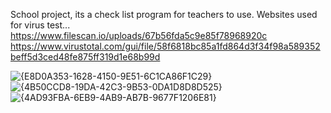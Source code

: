 School project, its a check list program for teachers to use.
Websites used for virus test...
https://www.filescan.io/uploads/67b56fda5c9e85f78968920c 
https://www.virustotal.com/gui/file/58f6818bc85a1fd864d3f34f98a589352beff5d3ced48fe875ff319d1e68b99d

![{E8D0A353-1628-4150-9E51-6C1CA86F1C29}](https://github.com/user-attachments/assets/d4ef8da7-e0a3-44f6-8af9-653b82b9df9b)
![{4B50CCD8-19DA-42C3-9B53-0DA1D8D8D525}](https://github.com/user-attachments/assets/acc91b8d-99ea-464f-9671-b74a5ce9572f)
![{4AD93FBA-6EB9-4AB9-AB7B-9677F1206E81}](https://github.com/user-attachments/assets/f7b5a4e7-03a5-4dd0-a06e-668e92296c1f)
